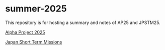 # summer-2025

This repository is for hosting a summary and notes of AP25 and JPSTM25.

[Alpha Project 2025](https://andrewonozuka.github.io/summer-2025/ap25/index.html)

[Japan Short Term Missions](https://andrewonozuka.github.io/summer-2025/jpstm/index.html)